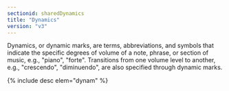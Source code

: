 ```yaml
---
sectionid: sharedDynamics
title: "Dynamics"
version: "v3"
---
```


Dynamics, or dynamic marks, are terms, abbreviations, and symbols that indicate the specific degrees of volume of a note, phrase, or section of music, e.g., "piano", "forte". Transitions from one volume level to another, e.g., "crescendo", "diminuendo", are also specified through dynamic marks.

  
{% include desc elem="dynam" %} 
 
